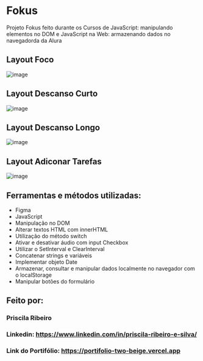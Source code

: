 # Fokus
Projeto Fokus feito durante os Cursos de JavaScript: manipulando elementos no DOM e JavaScript na Web: armazenando dados no navegadorda da Alura

## Layout Foco
![image](https://github.com/Pris4/Fokus1/blob/main/imagens/Tela_foco.png)

## Layout Descanso Curto
![image](https://github.com/Pris4/Fokus1/blob/main/imagens/Descanso_curto.png)

## Layout Descanso Longo
![image](https://github.com/Pris4/Fokus1/blob/main/imagens/Descanso_longo.png)

## Layout Adiconar Tarefas
![image](https://github.com/Pris4/Fokus1/blob/main/imagens/Adicionar-tarefas.png)

## Ferramentas e métodos utilizadas:
* Figma
* JavaScript
* Manipulação no DOM
* Alterar textos HTML com innerHTML
* Utilização do método switch
* Ativar e desativar áudio com input Checkbox
* Utilizar o SetInterval e ClearInterval
* Concatenar strings e variáveis
* Implementar objeto Date
* Armazenar, consultar e manipular dados localmente no navegador com o localStorage
* Manipular botões do formulário
  
## Feito por:
### Priscila Ribeiro

### Linkedin: https://www.linkedin.com/in/priscila-ribeiro-e-silva/
### Link do Portifólio: https://portifolio-two-beige.vercel.app
